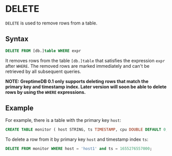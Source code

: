 # DELETE

`DELETE` is used to remove rows from a table.

## Syntax

```sql
DELETE FROM [db.]table WHERE expr
```

It removes rows from the table `[db.]table` that satisfies the expression `expr` after `WHERE`. The removed rows are marked immediately and can't be retrieved by all subsequent queries.
 
 **NOTE: GreptimeDB 0.1 only supports deleting rows that match the primary key and timestamp index. Later version will soon be able to delete rows by using the `WHERE` expressions.**
 
## Example

For example, there is a table with the primary key `host`:
```sql
CREATE TABLE monitor ( host STRING, ts TIMESTAMP, cpu DOUBLE DEFAULT 0, memory DOUBLE, TIME INDEX (ts), PRIMARY KEY(host)) ;
```

To delete a row from it by primary key `host` and timestamp index `ts`:
```sql
DELETE FROM monitor WHERE host = 'host1' and ts = 1655276557000;
```